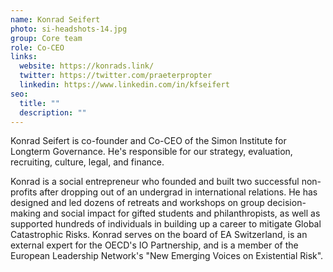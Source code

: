 ```yaml
---
name: Konrad Seifert
photo: si-headshots-14.jpg
group: Core team
role: Co-CEO
links:
  website: https://konrads.link/
  twitter: https://twitter.com/praeterpropter
  linkedin: https://www.linkedin.com/in/kfseifert
seo:
  title: ""
  description: ""
---
```


Konrad Seifert is co-founder and Co-CEO of the Simon Institute for Longterm Governance. He's responsible for our strategy, evaluation, recruiting, culture, legal, and finance.

Konrad is a social entrepreneur who founded and built two successful non-profits after dropping out of an undergrad in international relations. He has designed and led dozens of retreats and workshops on group decision-making and social impact for gifted students and philanthropists, as well as supported hundreds of individuals in building up a career to mitigate Global Catastrophic Risks. Konrad serves on the board of EA Switzerland, is an external expert for the OECD's IO Partnership, and is a member of the European Leadership Network's "New Emerging Voices on Existential Risk".
